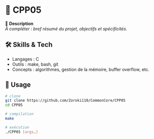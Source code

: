 <!-- README template for a 42 commoncore project -->

# 🚧 CPP05

🎯 **Description**  
_À compléter : bref résumé du projet, objectifs et spécificités._

## 🛠️ Skills & Tech  
- Langages : C  
- Outils : make, bash, git  
- Concepts : algorithmes, gestion de la mémoire, buffer overflow, etc.

## 🚀 Usage  
```bash
# clone
git clone https://github.com/Zoroki110/CommonCore/CPP05
cd CPP05

# compilation
make

# exécution
./CPP05 [args…]
